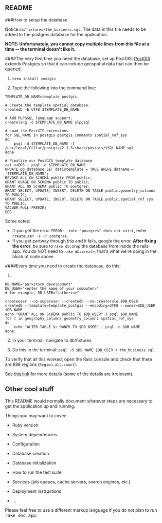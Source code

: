 ## README

###How to setup the database

Notice  ``db/fixtures/the_business.sql``.  The data in this file needs to be added to the postgres database for the application.  

**NOTE: Unfortunately, you cannot copy multiple lines from this file at a time -- the terminal doesn't like it.**

####The very first time you need the database, set up PostGIS:
[PostGIS](http://postgis.net/) extends Postgres so that it can include geospatial data that can then be queried.

1. ``brew install postgis``

2. Type the following into the command line:
```
TEMPLATE_DB_NAME=template_postgis

# Create the template spatial database.
createdb -E UTF8 $TEMPLATE_DB_NAME

# Add PLPGSQL language support.
createlang -d $TEMPLATE_DB_NAME plpgsql

# Load the PostGIS extensions
for SQL_NAME in postgis postgis_comments spatial_ref_sys
do
    psql -d $TEMPLATE_DB_NAME -f /usr/local/Cellar/postgis/2.1.3/share/postgis/$SQL_NAME.sql
done

# Finalize our PostGIS template database
cat <<EOS | psql -d $TEMPLATE_DB_NAME
UPDATE pg_database SET datistemplate = TRUE WHERE datname = '$TEMPLATE_DB_NAME';
REVOKE ALL ON SCHEMA public FROM public;
GRANT USAGE ON SCHEMA public TO public;
GRANT ALL ON SCHEMA public TO postgres;
GRANT SELECT, UPDATE, INSERT, DELETE ON TABLE public.geometry_columns TO PUBLIC;
GRANT SELECT, UPDATE, INSERT, DELETE ON TABLE public.spatial_ref_sys TO PUBLIC;
VACUUM FULL FREEZE;
EOS 
```
Some notes:
* If you get the error ``ERROR:  role "postgres" does not exist``, enter ``createuser -s -r postgres``.
* If you get partway through this and it fails, google the error.  **After fixing the error**, be sure to ``rake db:drop`` the database from inside the rails app.  You do NOT need to ``rake db:create``; that's what we're doing in the block of code above.

####Every time you need to create the database, do this:

1)
```
DB_NAME="parkstorm_development"
DB_USER="<enter the name of your computer>"
# for example, DB_USER="catherine"

createuser --no-superuser --createdb --no-createrole $DB_USER
createdb --template=template_postgis --encoding=UTF8 --owner=$DB_USER $DB_NAME
echo "GRANT ALL ON SCHEMA public TO $DB_USER" | psql $DB_NAME
for t in geography_columns geometry_columns spatial_ref_sys
do
    echo "ALTER TABLE $t OWNER TO $DB_USER" | psql -d $DB_NAME
done
```
2) In your terminal, navigate to db/fixtures

3) Do this in the terminal: ``psql -d $DB_NAME $DB_USER < the_business.sql`` 

To verify that all this worked, open the Rails console and check that there are 888 regions (``Region.all.count``).

See [this link](http://www.bigfastblog.com/landsliding-into-postgis-with-kml-files) for more details (some of the details are irrelevant).



## Other cool stuff

This README would normally document whatever steps are necessary to get the
application up and running.

Things you may want to cover:

* Ruby version

* System dependencies

* Configuration

* Database creation

* Database initialization

* How to run the test suite

* Services (job queues, cache servers, search engines, etc.)

* Deployment instructions

* ...


Please feel free to use a different markup language if you do not plan to run
<tt>rake doc:app</tt>.
